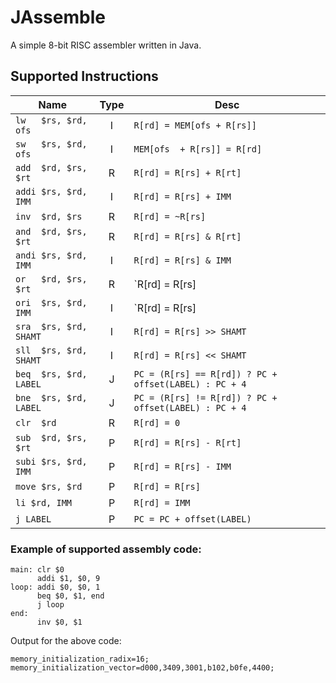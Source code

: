 # JAssemble
A simple 8-bit RISC assembler written in Java.

## Supported Instructions
|Name                   |Type |Desc                                                    |
|-----------------------|:---:|--------------------------------------------------------|
|`lw   $rs, $rd, ofs`   |  I  | `R[rd] = MEM[ofs + R[rs]]`                             |
|`sw   $rs, $rd, ofs`   |  I  | `MEM[ofs  + R[rs]] = R[rd]`                            |
|`add  $rd, $rs, $rt`   |  R  | `R[rd] = R[rs] + R[rt]`                                |
|`addi $rs, $rd, IMM`   |  I  | `R[rd] = R[rs] + IMM`                                  |
|`inv  $rd, $rs`        |  R  | `R[rd] = ~R[rs]`                                       |
|`and  $rd, $rs, $rt`   |  R  | `R[rd] = R[rs] & R[rt]`                                |
|`andi $rs, $rd, IMM`   |  I  | `R[rd] = R[rs] & IMM`                                  |
|`or   $rd, $rs, $rt`   |  R  | `R[rd] = R[rs] | R[rt]`                                |
|`ori  $rs, $rd, IMM`   |  I  |  `R[rd] = R[rs] | IMM`                                 |
|`sra  $rs, $rd, SHAMT` |  I  | `R[rd] = R[rs] >> SHAMT`                               |
|`sll  $rs, $rd, SHAMT` |  I  | `R[rd] = R[rs] << SHAMT`                               |
|`beq  $rs, $rd, LABEL` |  J  | `PC = (R[rs] == R[rd]) ? PC + offset(LABEL) : PC + 4`  |
|`bne  $rs, $rd, LABEL` |  J  | `PC = (R[rs] != R[rd]) ? PC + offset(LABEL) : PC + 4`  |
|`clr  $rd`             |  R  | `R[rd] = 0`                                            |
|`sub  $rd, $rs, $rt`   |  P  | `R[rd] = R[rs] - R[rt]`                                |
|`subi $rs, $rd, IMM`   |  P  | `R[rd] = R[rs] - IMM`                                  |
|`move $rs, $rd`        |  P  | `R[rd] = R[rs]`                                        |
|`li $rd, IMM`          |  P  | `R[rd] = IMM`                                          |
|`j LABEL`              |  P  | `PC = PC + offset(LABEL)`                              |

### Example of supported assembly code:

```
main: clr $0
      addi $1, $0, 9
loop: addi $0, $0, 1
      beq $0, $1, end
      j loop
end:
      inv $0, $1
```

Output for the above code:
```
memory_initialization_radix=16;
memory_initialization_vector=d000,3409,3001,b102,b0fe,4400;
```
